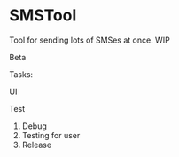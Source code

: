 # SMSTool
Tool for sending lots of SMSes at once. WIP

Beta

Tasks: <p/>
UI <p/>
Test <p/>

1. Debug
2. Testing for user
2. Release


